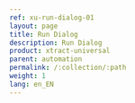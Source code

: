 ```yaml
---
ref: xu-run-dialog-01
layout: page
title: Run Dialog
description: Run Dialog
product: xtract-universal
parent: automation
permalink: /:collection/:path
weight: 1
lang: en_EN
---
```





